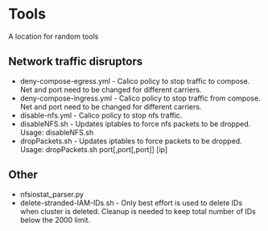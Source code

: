 # Tools
A location for random tools

## Network traffic disruptors
* deny-compose-egress.yml - Calico policy to stop traffic to compose. Net and port need to be changed for different carriers.
* deny-compose-ingress.yml - Calico policy to stop traffic from compose. Net and port need to be changed for different carriers.
* disable-nfs.yml - Calico policy to stop nfs traffic.
* disableNFS.sh - Updates iptables to force nfs packets to be dropped. Usage: disableNFS.sh
* dropPackets.sh - Updates iptables to force packets to be dropped. Usage: dropPackets.sh port[,port[,port]] [ip]

## Other
* nfsiostat_parser.py
* delete-stranded-IAM-IDs.sh - Only best effort is used to delete IDs when cluster is deleted. Cleanup is needed to keep total number of IDs below the 2000 limit.
